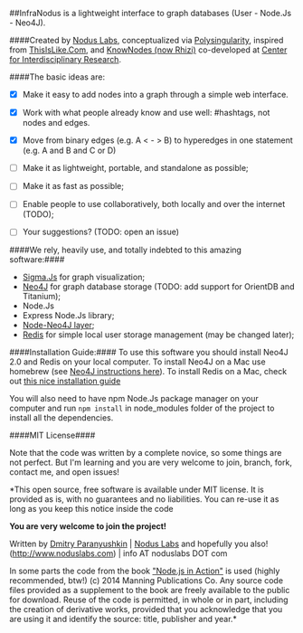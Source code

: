 ##InfraNodus is a lightweight interface to graph databases (User - Node.Js - Neo4J).
 
  
 
####Created by [Nodus Labs](http://www.noduslabs.com), conceptualized via [Polysingularity](http://polysingularity.com), inspired from [ThisIsLike.Com](http://thisislike.com), and [KnowNodes (now Rhizi)](http://rhizi.org) co-developed at [Center for Interdisciplinary Research](http://cri-paris.org). 
 
 
####The basic ideas are:
- [x] Make it easy to add nodes into a graph through a simple web interface.
- [x] Work with what people already know and use well: #hashtags, not nodes and edges.
- [x] Move from binary edges (e.g. A < - > B) to hyperedges in one statement (e.g. A and B and C or D)
- [ ] Make it as lightweight, portable, and standalone as possible;
- [ ] Make it as fast as possible;
- [ ] Enable people to use collaboratively, both locally and over the internet (TODO);
- [ ] Your suggestions? (TODO: open an issue)


####We rely, heavily use, and totally indebted to this amazing software:####
* [Sigma.Js](http://github.com/jacomyal/sigma.js) for graph visualization;
* [Neo4J](http://neo4j.org) for graph database storage (TODO: add support for OrientDB and Titanium);
* Node.Js
* Express Node.Js library;
* [Node-Neo4J layer](http://github.com/philippkueng/node-neo4j);
* [Redis](http://redis.io) for simple local user storage management (may be changed later);



####Installation Guide:####
To use this software you should install Neo4J 2.0 and Redis on your local computer.
To install Neo4J on a Mac use homebrew (see [Neo4J instructions here](http://www.neo4j.org/download)).
To install Redis on a Mac, check out [this nice installation guide](http://jasdeep.ca/2012/05/installing-redis-on-mac-os-x/)

You will also need to have npm Node.Js package manager on your computer and run
`npm install` 
in node_modules folder of the project to install all the dependencies.



####MIT License####

Note that the code was written by a complete novice, so some things are not perfect. 
But I'm learning and you are very welcome to join, branch, fork, contact me, and open issues!
 
 
*This open source, free software is available under MIT license. 
It is provided as is, with no guarantees and no liabilities.
You can re-use it as long as you keep this notice inside the code

**You are very welcome to join the project!**


Written by [Dmitry Paranyushkin](http://github.com/deemeetree) | [Nodus Labs](http://www.noduslabs.com) and hopefully you also!
(http://www.noduslabs.com) | info AT noduslabs DOT com
 
In some parts the code from the book ["Node.js in Action"](http://www.manning.com/cantelon/) is used (highly recommended, btw!)
(c) 2014 Manning Publications Co.
Any source code files provided as a supplement to the book are freely available to the public for download. Reuse of the code is permitted, in whole or in part, including the creation of derivative works, provided that you acknowledge that you are using it and identify the source: title, publisher and year.*


